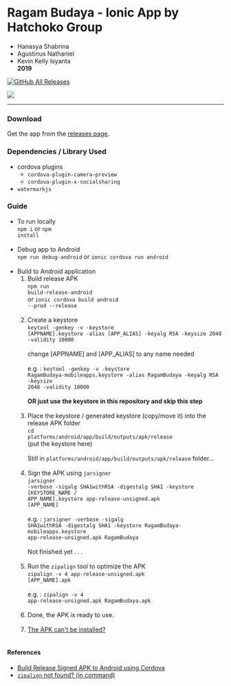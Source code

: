# Ragam Budaya - Ionic App by Hatchoko Group 
- Hanasya Shabrina
- Agustinus Nathaniel
- Kevin Kelly Isyanta
<br><b>2019</b>

[![GitHub All Releases](https://img.shields.io/github/downloads/sozonome/ragambudaya/total?style=for-the-badge)](https://github.com/sozonome/ragambudaya)

<img src="https://firebasestorage.googleapis.com/v0/b/hatchoko-ragam-budaya.appspot.com/o/POSTER.png?alt=media&token=7ba1f76f-495d-4283-8067-b02907884087">

-----
### Download
Get the app from the [releases page](https://github.com/sozonome/ragambudaya/releases).

### Dependencies / Library Used
- cordova plugins
  - <code>cordova-plugin-camera-preview</code>
  - <code>cordova-plugin-x-socialsharing</code>
- <code>watermarkjs</code>

### Guide
- To run locally<br><code>npm i</code> or <code>npm install</code><br><br>
- Debug app to Android<br><code>npm run debug-android</code> or <code>ionic cordova run android</code><br><br>
- Build to Android application
	1. Build release APK<br><code>npm run build-release-android</code><br>or <code>ionic cordova build android --prod --release</code><br><br>
	2. Create a keystore<br><code>keytool -genkey -v -keystore [APPNAME].keystore -alias [APP_ALIAS] -keyalg RSA -keysize 2048 -validity 10000</code><br><br>change [APPNAME] and [APP_ALIAS] to any name needed<br><br>e.g. : <code>keytool -genkey -v -keystore RagamBudaya-mobileapps.keystore -alias RagamBudaya -keyalg RSA -keysize 2048 -validity 10000</code><br><br><b>OR just use the keystore in this repository and skip this step</b><br><br>
	3. Place the keystore / generated keystore (copy/move it) into the release APK folder<br><code>cd platforms/android/app/build/outputs/apk/release</code><br>(put the keystore here)<br><br>Still in <code>platforms/android/app/build/outputs/apk/release</code> folder...<br><br>
	4. Sign the APK using <code>jarsigner</code><br><code>jarsigner -verbose -sigalg SHA1withRSA -digestalg SHA1 -keystore [KEYSTORE_NAME / APP_NAME].keystore app-release-unsigned.apk [APP_NAME]</code><br><br>e.g. : <code>jarsigner -verbose -sigalg SHA1withRSA -digestalg SHA1 -keystore RagamBudaya-mobileapps.keystore app-release-unsigned.apk RagamBudaya</code><br><br>Not finished yet . . .<br><br>
	5. Run the <code>zipalign</code> tool to optimize the APK<br><code>zipalign -v 4 app-release-unsigned.apk [APP_NAME].apk</code><br><br>e.g. : <code>zipalign -v 4 app-release-unsigned.apk RagamBudaya.apk</code><br><br>
	6. Done, the APK is ready to use.<br><br>
	7. [The APK can't be installed?](https://stackoverflow.com/questions/34265897/cannot-install-signed-apk-to-device-manually-got-error-app-not-installed)<br><br>

#### References
- [Build Release Signed APK to Android using Cordova](https://stackoverflow.com/questions/26449512/how-to-create-a-signed-apk-file-using-cordova-command-line-interface)
- [<code>zipalign</code> not found? (in command)](https://stackoverflow.com/questions/31048208/zipalign-command-not-found)
